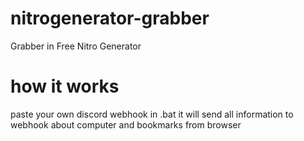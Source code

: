 # nitrogenerator-grabber
Grabber in Free Nitro Generator
# how it works
paste your own discord webhook in .bat
it will send all information to webhook about computer and bookmarks from browser



